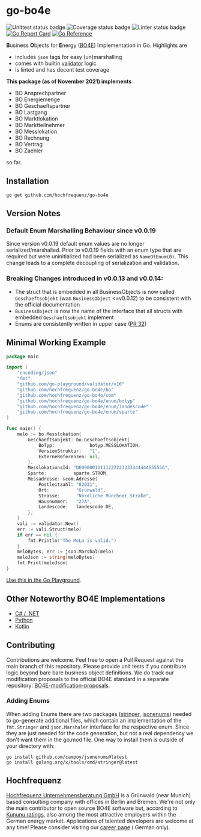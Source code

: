 # go-bo4e

![Unittest status badge](https://github.com/Hochfrequenz/go-bo4e/workflows/Unittests/badge.svg)
![Coverage status badge](https://github.com/Hochfrequenz/go-bo4e/workflows/coverage/badge.svg)
![Linter status badge](https://github.com/Hochfrequenz/go-bo4e/workflows/golangci-lint/badge.svg)
[![Go Report Card](https://goreportcard.com/badge/github.com/Hochfrequenz/go-bo4e)](https://goreportcard.com/report/github.com/Hochfrequenz/go-bo4e)
[![Go Reference](https://pkg.go.dev/badge/github.com/hochfrequenz/go-bo4e.svg)](https://pkg.go.dev/github.com/hochfrequenz/go-bo4e)

**B**usiness **O**bjects for **E**nergy ([BO4E](https://www.bo4e.de/)) Implementation in Go. Highlights are

- includes `json` tags for easy (un)marshalling
- comes with builtin [validator](https://github.com/go-playground/validator) logic
- is linted and has decent test coverage

**This package (as of November 2021) implements**

- BO Ansprechpartner
- BO Energiemenge
- BO Geschaeftspartner
- BO Lastgang
- BO Marktlokation
- BO Marktteilnehmer
- BO Messlokation
- BO Rechnung
- BO Vertrag
- BO Zaehler

so far.

## Installation

```
go get github.com/hochfrequenz/go-bo4e
```

## Version Notes

### Default Enum Marshalling Behaviour since v0.0.19

Since version v0.0.19 default enum values are no longer serialized/marshalled.
Prior to v0.0.19 fields with an enum type that are required but were uninitialized had been serialized as `NameOfEnum(0)`.
This change leads to a complete decoupling of serialization and validation.

### Breaking Changes introduced in v0.0.13 and v0.0.14:

- The struct that is embedded in all BusinessObjects is now called `Geschaeftsobjekt` (was `BusinessObject` <=v0.0.12) to be consistent with the official documentation
- `BusinessObject` is now the name of the interface that all structs with embedded `Geschaeftsobjekt` implement
- Enums are consistently written in upper case ([PR 32](https://github.com/Hochfrequenz/go-bo4e/pull/32))

## Minimal Working Example

```go
package main

import (
	"encoding/json"
	"fmt"
	"github.com/go-playground/validator/v10"
	"github.com/hochfrequenz/go-bo4e/bo"
	"github.com/hochfrequenz/go-bo4e/com"
	"github.com/hochfrequenz/go-bo4e/enum/botyp"
	"github.com/hochfrequenz/go-bo4e/enum/landescode"
	"github.com/hochfrequenz/go-bo4e/enum/sparte"
)

func main() {
	melo := bo.Messlokation{
		Geschaeftsobjekt: bo.Geschaeftsobjekt{
			BoTyp:             botyp.MESSLOKATION,
			VersionStruktur:   "1",
			ExterneReferenzen: nil,
		},
		MesslokationsId: "DE0000011111222223333344444555556",
		Sparte:          sparte.STROM,
		Messadresse: &com.Adresse{
			Postleitzahl: "82031",
			Ort:          "Grünwald",
			Strasse:      "Nördliche Münchner Straße",
			Hausnummer:   "27A",
			Landescode:   landescode.DE,
		},
	}
	vali := validator.New()
	err := vali.Struct(melo)
	if err == nil {
		fmt.Println("The MeLo is valid.")
	}
	meloBytes, err := json.Marshal(melo)
	meloJson := string(meloBytes)
	fmt.Print(meloJson)
}
```

[Use this in the Go Playground](https://play.golang.org/p/wq8B_31Odni).

## Other Noteworthy BO4E Implementations

- [C# / .NET](https://github.com/Hochfrequenz/BO4E-dotnet/)
- [Python](https://github.com/Hochfrequenz/BO4E-python/)
- [Kotlin](https://github.com/openEnWi/ktBO4E-lib)

## Contributing

Contributions are welcome. Feel free to open a Pull Request against the main branch of this repository. Please provide
unit tests if you contribute logic beyond bare bare business object definitions. We do track our modification proposals
to the official BO4E standard in a separate
repository: [BO4E-modification-proposals](https://github.com/Hochfrequenz/bo4e-modification-proposals).

### Adding Enums

When adding Enums there are two packages ([stringer](https://pkg.go.dev/golang.org/x/tools/cmd/stringer), [jsonenums](https://github.com/campoy/jsonenums)) needed to go-generate additional files, which contain an implementation of the `fmt.Stringer` and `json.Marshaler` interface for the respective enum.
Since they are just needed for the code generation, but not a real dependency we don't want them in the go.mod file.
One way to install them is outside of your directory with:

```
go install github.com/campoy/jsonenums@latest
go install golang.org/x/tools/cmd/stringer@latest
```

## Hochfrequenz

[Hochfrequenz Unternehmensberatung GmbH](https://www.hochfrequenz.de) is a Grünwald (near Munich) based consulting
company with offices in Berlin and Bremen. We're not only the main contributor to open source BO4E software but,
according to [Kununu ratings](https://www.kununu.com/de/hochfrequenz-unternehmensberatung1), also among the most
attractive employers within the German energy market. Applications of talented developers are welcome at any time!
Please consider visiting
our [career page](https://www.hochfrequenz.de/index.php/karriere/aktuelle-stellenausschreibungen/full-stack-entwickler) (
German only).
